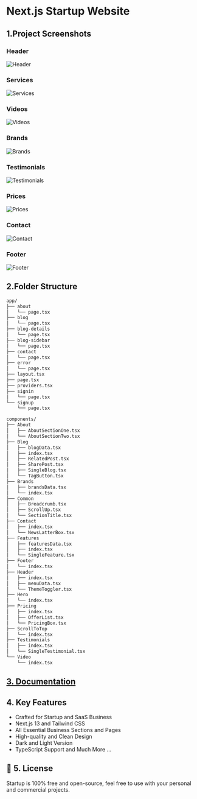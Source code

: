 # Next.js Startup Website

## 1.Project Screenshots

### Header
![Header](public/Screenshots/header.png)
### Services
![Services](public/Screenshots/header.png)
### Videos
![Videos](public/Screenshots/videos.png)
### Brands
![Brands](public/Screenshots/brands.png)
### Testimonials
![Testimonials](public/Screenshots/Testimonials.png)
### Prices
![Prices](public/Screenshots/prices.png)
### Contact
![Contact](public/Screenshots/contact.png)
### Footer
![Footer](public/Screenshots/contact.png)

## 2.Folder Structure 

```bash
app/
├── about
│   └── page.tsx
├── blog
│   └── page.tsx
├── blog-details
│   └── page.tsx
├── blog-sidebar
│   └── page.tsx
├── contact
│   └── page.tsx
├── error
│   └── page.tsx
├── layout.tsx
├── page.tsx
├── providers.tsx
├── signin
│   └── page.tsx
└── signup
    └── page.tsx

components/
├── About
│   ├── AboutSectionOne.tsx
│   └── AboutSectionTwo.tsx
├── Blog
│   ├── blogData.tsx
│   ├── index.tsx
│   ├── RelatedPost.tsx
│   ├── SharePost.tsx
│   ├── SingleBlog.tsx
│   └── TagButton.tsx
├── Brands
│   ├── brandsData.tsx
│   └── index.tsx
├── Common
│   ├── Breadcrumb.tsx
│   ├── ScrollUp.tsx
│   └── SectionTitle.tsx
├── Contact
│   ├── index.tsx
│   └── NewsLatterBox.tsx
├── Features
│   ├── featuresData.tsx
│   ├── index.tsx
│   └── SingleFeature.tsx
├── Footer
│   └── index.tsx
├── Header
│   ├── index.tsx
│   ├── menuData.tsx
│   └── ThemeToggler.tsx
├── Hero
│   └── index.tsx
├── Pricing
│   ├── index.tsx
│   ├── OfferList.tsx
│   └── PricingBox.tsx
├── ScrollToTop
│   └── index.tsx
├── Testimonials
│   ├── index.tsx
│   └── SingleTestimonial.tsx
└── Video
    └── index.tsx

```
## [3. Documentation](https://nextjstemplates.com/docs)

## 4. Key Features
- Crafted for Startup and SaaS Business
- Next.js 13 and Tailwind CSS
- All Essential Business Sections and Pages
- High-quality and Clean Design
- Dark and Light Version
- TypeScript Support
and Much More ...

## 📄 5. License
Startup is 100% free and open-source, feel free to use with your personal and commercial projects.
